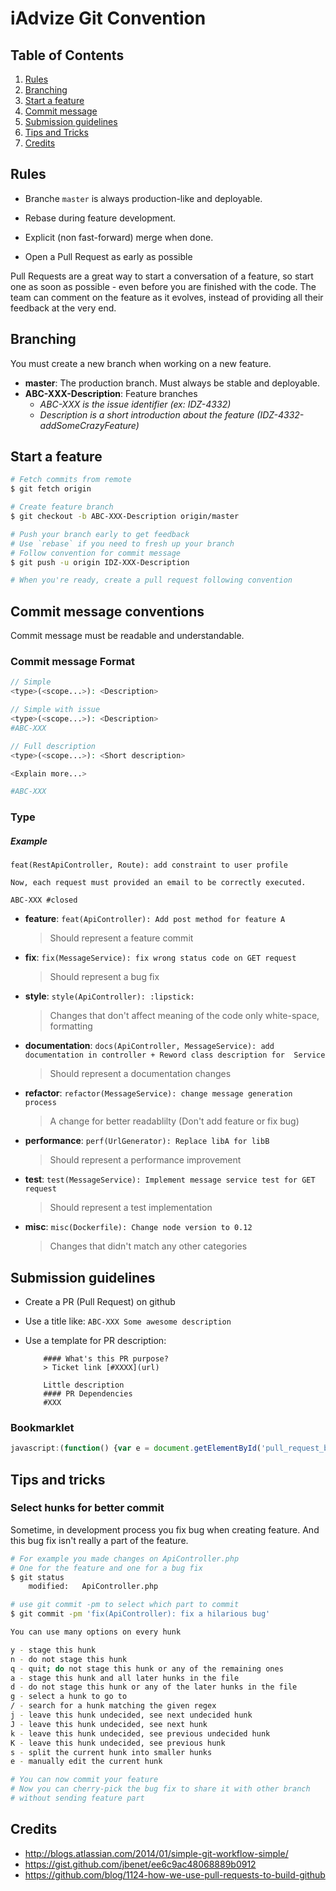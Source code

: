 # iAdvize Git Convention

## <a name='TOC'>Table of Contents</a>

  1. [Rules](#rules)
  1. [Branching](#branching)
  1. [Start a feature](#start-feature)
  1. [Commit message](#commit-message)
  1. [Submission guidelines](#submission-guidelines)
  1. [Tips and Tricks](#tips-tricks)
  1. [Credits](#credits)

## <a name='rules'>Rules</a>

  - Branche `master` is always production-like and deployable.

  - Rebase during feature development.

  - Explicit (non fast-forward) merge when done.

  - Open a Pull Request as early as possible

Pull Requests are a great way to start a conversation of a feature, so start one as soon as possible - even before you are finished with the code. The team can comment on the feature as it evolves, instead of providing all their feedback at the very end.

## <a name='branching'>Branching</a>

You must create a new branch when working on a new feature.

  - **master**: The production branch. Must always be stable and deployable.
  - **ABC-XXX-Description**: Feature branches
    - *ABC-XXX is the issue identifier (ex: IDZ-4332)*
    - *Description is a short introduction about the feature (IDZ-4332-addSomeCrazyFeature)*

## <a name='start-feature'>Start a feature</a>

```bash
# Fetch commits from remote
$ git fetch origin

# Create feature branch
$ git checkout -b ABC-XXX-Description origin/master

# Push your branch early to get feedback
# Use `rebase` if you need to fresh up your branch
# Follow convention for commit message
$ git push -u origin IDZ-XXX-Description

# When you're ready, create a pull request following convention
```

## <a name='commit-message'>Commit message conventions</a>

Commit message must be readable and understandable.

### Commit message Format

```php
// Simple
<type>(<scope...>): <Description>

// Simple with issue
<type>(<scope...>): <Description>
#ABC-XXX

// Full description
<type>(<scope...>): <Short description>

<Explain more...>

#ABC-XXX

```

### Type

##### Example

```text
feat(RestApiController, Route): add constraint to user profile

Now, each request must provided an email to be correctly executed.

ABC-XXX #closed
```

- **feature**: `feat(ApiController): Add post method for feature A`
    > Should represent a feature commit

- **fix**: `fix(MessageService): fix wrong status code on GET request`
    > Should represent a bug fix

- **style**: `style(ApiController): :lipstick:`
    > Changes that don't affect meaning of the code only white-space, formatting

- **documentation**: `docs(ApiController, MessageService): add documentation in controller + Reword class description for  Service`
    > Should represent a documentation changes

- **refactor**: `refactor(MessageService): change message generation process`
    > A change for better readablilty (Don't add feature or fix bug)

- **performance**: `perf(UrlGenerator): Replace libA for libB`
    > Should represent a performance improvement

- **test**: `test(MessageService): Implement message service test for GET request`
    > Should represent a test implementation

- **misc**: `misc(Dockerfile): Change node version to 0.12`
    > Changes that didn't match any other categories


## <a name='submission-guidelines'>Submission guidelines</a>

- Create a PR (Pull Request) on github
- Use a title like: `ABC-XXX Some awesome description`
- Use a template for PR description:

    ```
        #### What's this PR purpose?
        > Ticket link [#XXXX](url)

        Little description
        #### PR Dependencies
        #XXX
    ```
### Bookmarklet
```javascript
javascript:(function() {var e = document.getElementById('pull_request_body');if (e) {e.value += '#### What\'s this PR purpose?\n> Ticket link []()\n\n DESCRIPTION\n#### PR Dependencies\n#XXX\n#XXX';}})();
```

## <a name='tips-tricks'>Tips and tricks</a>

### Select hunks for better commit

Sometime, in development process you fix bug when creating feature. And this bug fix isn't really a part of the feature.

```bash
# For example you made changes on ApiController.php
# One for the feature and one for a bug fix
$ git status
    modified:   ApiController.php

# use git commit -pm to select which part to commit
$ git commit -pm 'fix(ApiController): fix a hilarious bug'

You can use many options on every hunk

y - stage this hunk
n - do not stage this hunk
q - quit; do not stage this hunk or any of the remaining ones
a - stage this hunk and all later hunks in the file
d - do not stage this hunk or any of the later hunks in the file
g - select a hunk to go to
/ - search for a hunk matching the given regex
j - leave this hunk undecided, see next undecided hunk
J - leave this hunk undecided, see next hunk
k - leave this hunk undecided, see previous undecided hunk
K - leave this hunk undecided, see previous hunk
s - split the current hunk into smaller hunks
e - manually edit the current hunk

# You can now commit your feature
# Now you can cherry-pick the bug fix to share it with other branch
# without sending feature part

```

## <a name='credits'>Credits</a>

  - http://blogs.atlassian.com/2014/01/simple-git-workflow-simple/
  - https://gist.github.com/jbenet/ee6c9ac48068889b0912
  - https://github.com/blog/1124-how-we-use-pull-requests-to-build-github

